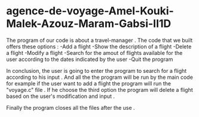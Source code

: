 # agence-de-voyage-Amel-Kouki-Malek-Azouz-Maram-Gabsi-II1D
The program of our code is about a travel-manager .
The code that we built offers these options :
-Add a flight 
-Show the description of a flight 
-Delete a flight 
-Modify a flight 
-Search for the amout of flights available for the user according to the dates indicated by the user 
-Quit the program

In conclusion, the user is going to enter the program to search for a flight according to his input . And all the the program will be run by the main code
for example if the user want to add a flight the program will run the "voyage.c" file . If he choose the third option the program will delete a flight based on
the user's modification and input .

Finally the program closes all the files after the use  .

